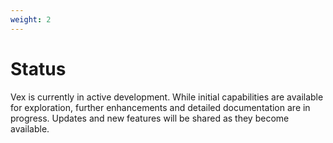 ```yaml
---
weight: 2
---
```


# Status

Vex is currently in active development. While initial capabilities are available for exploration, further enhancements and detailed documentation are in progress. Updates and new features will be shared as they become available.